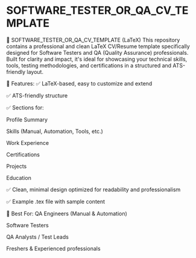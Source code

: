 # SOFTWARE_TESTER_OR_QA_CV_TEMPLATE

🧪 SOFTWARE_TESTER_OR_QA_CV_TEMPLATE (LaTeX)
This repository contains a professional and clean LaTeX CV/Resume template specifically designed for Software Testers and QA (Quality Assurance) professionals. Built for clarity and impact, it's ideal for showcasing your technical skills, tools, testing methodologies, and certifications in a structured and ATS-friendly layout.

📄 Features:
✅ LaTeX-based, easy to customize and extend

✅ ATS-friendly structure

✅ Sections for:

Profile Summary

Skills (Manual, Automation, Tools, etc.)

Work Experience

Certifications

Projects

Education

✅ Clean, minimal design optimized for readability and professionalism

✅ Example .tex file with sample content

🎯 Best For:
QA Engineers (Manual & Automation)

Software Testers

QA Analysts / Test Leads

Freshers & Experienced professionals
